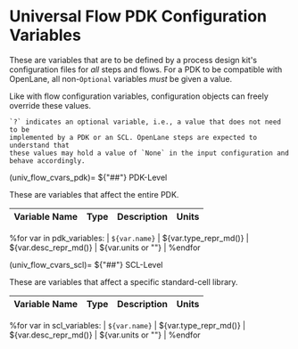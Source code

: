 # Universal Flow PDK Configuration Variables

These are variables that are to be defined by a process design kit's
configuration files for *all* steps and flows. For a PDK to be compatible with
OpenLane, all non-`Optional` variables *must* be given a value.

Like with flow configuration variables, configuration objects can freely
override these values.

```{note}
`?` indicates an optional variable, i.e., a value that does not need to be
implemented by a PDK or an SCL. OpenLane steps are expected to understand that
these values may hold a value of `None` in the input configuration and
behave accordingly.
```

(univ_flow_cvars_pdk)=
${"##"} PDK-Level

These are variables that affect the entire PDK.

| Variable Name | Type | Description | Units |
| - | - | - | - |
%for var in pdk_variables:
| <a name="${var.name.lower()}"></a>`${var.name}` | ${var.type_repr_md()} | ${var.desc_repr_md()} | ${var.units or ""} |
%endfor

(univ_flow_cvars_scl)=
${"##"} SCL-Level

These are variables that affect a specific standard-cell library.

| Variable Name | Type | Description | Units |
| - | - | - | - |
%for var in scl_variables:
| <a name="${var.name.lower()}"></a>`${var.name}` | ${var.type_repr_md()}  | ${var.desc_repr_md()} | ${var.units or ""} |
%endfor